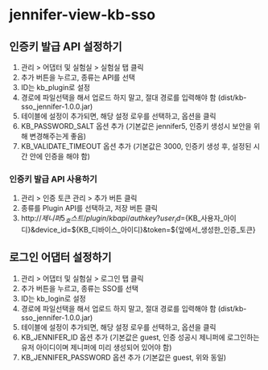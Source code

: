 # jennifer-view-kb-sso

## 인증키 발급 API 설정하기

 1. 관리 > 어댑터 및 실험실 > 실험실 탭 클릭
 2. 추가 버튼을 누르고, 종류는 API를 선택
 3. ID는 kb_plugin로 설정
 4. 경로에 파일선택을 해서 업로드 하지 말고, 절대 경로를 입력해야 함 (dist/kb-sso_jennifer-1.0.0.jar)
 5. 테이블에 설정이 추가되면, 해당 설정 로우를 선택하고, 옵션을 클릭
 6. KB_PASSWORD_SALT 옵션 추가 (기본값은 jennifer5, 인증키 생성시 보안을 위해 변경해주는게 좋음)
 7. KB_VALIDATE_TIMEOUT 옵션 추가 (기본값은 3000, 인증키 생성 후, 설정된 시간 안에 인증을 해야 함)

### 인증키 발급 API 사용하기

 1. 관리 > 인증 토큰 관리 > 추가 버튼 클릭
 2. 종류를 Plugin API를 선택하고, 저장 버튼 클릭
 3. http://${제니퍼5_호스트}/plugin/kbapi/authkey?user_id=${KB_사용자_아이디}&device_id=${KB_디바이스_아이디}&token=${앞에서_생성한_인증_토큰}


## 로그인 어댑터 설정하기

 1. 관리 > 어댑터 및 실험실 > 로그인 탭 클릭
 2. 추가 버튼을 누르고, 종류는 SSO를 선택
 3. ID는 kb_login로 설정
 4. 경로에 파일선택을 해서 업로드 하지 말고, 절대 경로를 입력해야 함 (dist/kb-sso_jennifer-1.0.0.jar)
 5. 테이블에 설정이 추가되면, 해당 설정 로우를 선택하고, 옵션을 클릭
 6. KB_JENNIFER_ID 옵션 추가 (기본값은 guest, 인증 성공시 제니퍼에 로그인하는 유저 아이디이며 제니퍼에 미리 생성되어 있어야 함)
 7. KB_JENNIFER_PASSWORD 옵션 추가 (기본값은 guest, 위와 동일)
